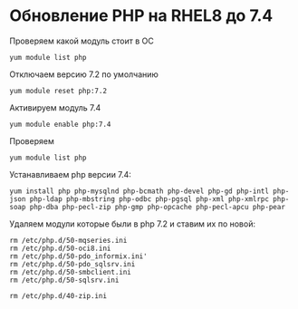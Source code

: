# Обновление PHP на RHEL8 до 7.4 

Проверяем какой модуль стоит в ОС
```shell script
yum module list php
```

Отключаем версию 7.2 по умолчанию
```shell script
yum module reset php:7.2
```
Активируем модуль 7.4
```shell script
yum module enable php:7.4
```
Проверяем
```shell script
yum module list php
```
Устанавливаем php версии 7.4:
```shell script
yum install php php-mysqlnd php-bcmath php-devel php-gd php-intl php-json php-ldap php-mbstring php-odbc php-pgsql php-xml php-xmlrpc php-soap php-dba php-pecl-zip php-gmp php-opcache php-pecl-apcu php-pear
```
Удаляем модули которые были в php 7.2 и ставим их по новой:
```shell script
rm /etc/php.d/50-mqseries.ini
rm /etc/php.d/50-oci8.ini
rm /etc/php.d/50-pdo_informix.ini'
rm /etc/php.d/50-pdo_sqlsrv.ini
rm /etc/php.d/50-smbclient.ini
rm /etc/php.d/50-sqlsrv.ini

rm /etc/php.d/40-zip.ini
```
